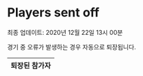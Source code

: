 # Players sent off
최종 업데이트: 2020년 12월 22일 13시 00분


경기 중 오류가 발생하는 경우 자동으로 퇴장됩니다.


| 퇴장된 참가자 |
|:---:|